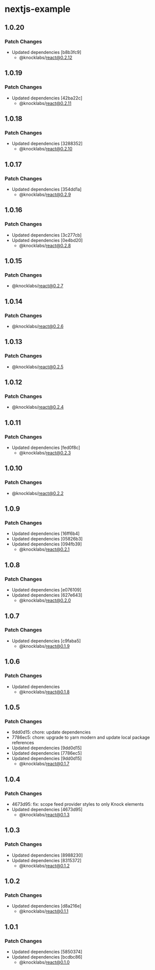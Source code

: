 # nextjs-example

## 1.0.20

### Patch Changes

- Updated dependencies [b8b3fc9]
  - @knocklabs/react@0.2.12

## 1.0.19

### Patch Changes

- Updated dependencies [42ba22c]
  - @knocklabs/react@0.2.11

## 1.0.18

### Patch Changes

- Updated dependencies [3288352]
  - @knocklabs/react@0.2.10

## 1.0.17

### Patch Changes

- Updated dependencies [354dd1a]
  - @knocklabs/react@0.2.9

## 1.0.16

### Patch Changes

- Updated dependencies [3c277cb]
- Updated dependencies [0e4bd20]
  - @knocklabs/react@0.2.8

## 1.0.15

### Patch Changes

- @knocklabs/react@0.2.7

## 1.0.14

### Patch Changes

- @knocklabs/react@0.2.6

## 1.0.13

### Patch Changes

- @knocklabs/react@0.2.5

## 1.0.12

### Patch Changes

- @knocklabs/react@0.2.4

## 1.0.11

### Patch Changes

- Updated dependencies [fed0f8c]
  - @knocklabs/react@0.2.3

## 1.0.10

### Patch Changes

- @knocklabs/react@0.2.2

## 1.0.9

### Patch Changes

- Updated dependencies [16ff6b4]
- Updated dependencies [05826b3]
- Updated dependencies [094fb39]
  - @knocklabs/react@0.2.1

## 1.0.8

### Patch Changes

- Updated dependencies [e076109]
- Updated dependencies [627e643]
  - @knocklabs/react@0.2.0

## 1.0.7

### Patch Changes

- Updated dependencies [c9faba5]
  - @knocklabs/react@0.1.9

## 1.0.6

### Patch Changes

- Updated dependencies
  - @knocklabs/react@0.1.8

## 1.0.5

### Patch Changes

- 9dd0d15: chore: update dependencies
- 7786ec5: chore: upgrade to yarn modern and update local package references
- Updated dependencies [9dd0d15]
- Updated dependencies [7786ec5]
- Updated dependencies [9dd0d15]
  - @knocklabs/react@0.1.7

## 1.0.4

### Patch Changes

- 4673d95: fix: scope feed provider styles to only Knock elements
- Updated dependencies [4673d95]
  - @knocklabs/react@0.1.3

## 1.0.3

### Patch Changes

- Updated dependencies [8988230]
- Updated dependencies [8315372]
  - @knocklabs/react@0.1.2

## 1.0.2

### Patch Changes

- Updated dependencies [d8a216e]
  - @knocklabs/react@0.1.1

## 1.0.1

### Patch Changes

- Updated dependencies [5850374]
- Updated dependencies [bcdbc86]
  - @knocklabs/react@0.1.0
